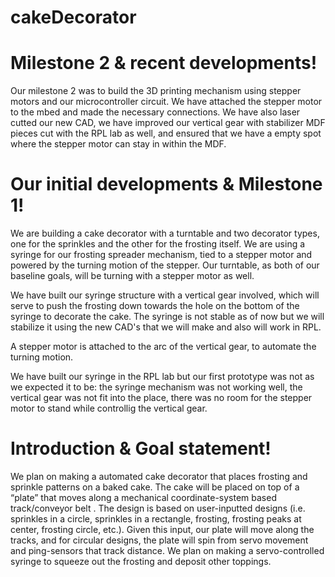 # cakeDecorator



# Milestone 2 & recent developments!

Our milestone 2 was to build the 3D printing mechanism using stepper motors and our microcontroller circuit. We have attached the stepper motor to the mbed and made the necessary connections. We have also laser cutted our new CAD, we have improved our vertical gear with stabilizer MDF pieces cut with the RPL lab as well, and ensured that we have a empty spot where the stepper motor can stay in within the MDF. 

# Our initial developments & Milestone 1!

We are building a cake decorator with a turntable and two decorator types, one for the sprinkles and the other for the frosting itself. We are using a syringe for our frosting spreader mechanism, tied to a stepper motor and powered by the turning motion of the stepper. Our turntable, as both of our baseline goals, will be turning with a stepper motor as well. 

We have built our syringe structure with a vertical gear involved, which will serve to push the frosting down towards the hole on the bottom of the syringe to decorate the cake. The syringe is not stable as of now but we will stabilize it using the new CAD's that we will make and also will work in RPL.

A stepper motor is attached to the arc of the vertical gear, to automate the turning motion.

We have built our syringe in the RPL lab but our first prototype was not as we expected it to be: the syringe mechanism was not working well, the vertical gear was not fit into the place, there was no room for the stepper motor to stand while controllig the vertical gear.

# Introduction & Goal statement!

We plan on making a automated cake decorator that places frosting and sprinkle patterns on a baked cake. The cake will be placed on top of a “plate” that moves along a mechanical coordinate-system based track/conveyor belt . The design is based on user-inputted designs (i.e. sprinkles in a circle, sprinkles in a rectangle, frosting, frosting peaks at center, frosting circle, etc.). Given this input, our plate will move along the tracks, and for circular designs, the plate will spin from servo movement and ping-sensors that track distance. We plan on making a servo-controlled syringe to squeeze out the frosting and deposit other toppings.


